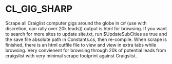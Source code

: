 # CL_GIG_SHARP
Scrape all Craiglist computer gigs around the  globe in c# (use with discretion, can rally over 20k leads)) output is html for browsing. If you want to search for more sites to update site.txt, run $UpdateSubCities as true and the save file absolute path in Constants.cs, then re-compile. When scrape is finished, there is an html outfile file to view and view in extra tabs while browsing. Very convienent for browsing through 20k of potential leads from craigslist with very minimal scrape footprint against Craigslist.
